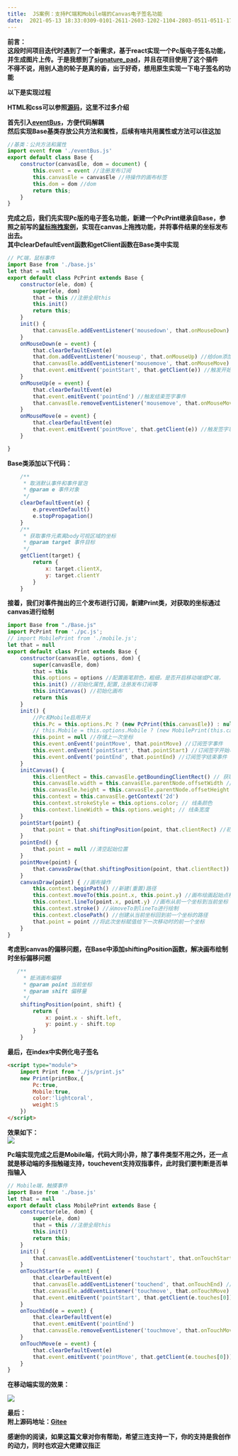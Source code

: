 ```yaml
---
title:  JS案例：支持PC端和Mobile端的Canvas电子签名功能 
date:  2021-05-13 18:33:0309-0101-2611-2603-1202-1104-2803-0511-0511-1702-0211-1111-0711-0611-0303-2103-2311-2303-12 
---
```

**前言：  
这段时间项目迭代时遇到了一个新需求，基于react实现一个Pc版电子签名功能，并生成图片上传。于是我想到了[signature\_pad](https://github.com/szimek/signature_pad/)，并且在项目使用了这个插件  
不得不说，用别人造的轮子是真的香，出于好奇，想用原生实现一下电子签名的功能**

**以下是实现过程**

**HTML和css可以参照[源码](https://gitee.com/DieHunter/myCode/tree/master/PrintPen)，这里不过多介绍**

**首先引入[eventBus](https://gitee.com/DieHunter/myCode/blob/master/%E8%A7%82%E5%AF%9F%E8%80%85%E6%A8%A1%E5%BC%8F&%E5%8F%91%E5%B8%83%E8%80%85%E8%AE%A2%E9%98%85%E8%80%85%E6%A8%A1%E5%BC%8F/PubSubPattern/js/eventBus.js)，方便代码解耦  
然后实现Base基类存放公共方法和属性，后续有啥共用属性或方法可以往这加**

```javascript
//基类：公共方法和属性
import event from './eventBus.js'
export default class Base {
    constructor(canvasEle, dom = document) {
        this.event = event //注册发布订阅
        this.canvasEle = canvasEle //待操作的画布标签
        this.dom = dom //dom
        return this;
    }
}
```

**完成之后，我们先实现Pc版的电子签名功能，新建一个PcPrint继承自Base，参照之前写的[鼠标拖拽案例](https://blog.csdn.net/time_____/article/details/104444502)，实现在canvas上拖拽功能，并将事件结果的坐标发布出去。  
其中clearDefaultEvent函数和getClient函数在Base类中实现**

```javascript
// PC端，鼠标事件
import Base from './base.js'
let that = null
export default class PcPrint extends Base {
    constructor(ele, dom) {
        super(ele, dom)
        that = this //注册全局this
        this.init()
        return this;
    }
    init() {
        that.canvasEle.addEventListener('mousedown', that.onMouseDown)
    }
    onMouseDown(e = event) {
        that.clearDefaultEvent(e)
        that.dom.addEventListener('mouseup', that.onMouseUp) //给dom添加mouseup避免产生鼠标点下时，移出画布造成其他的问题
        that.canvasEle.addEventListener('mousemove', that.onMouseMove)
        that.event.emitEvent('pointStart', that.getClient(e)) //触发开始签字事件
    }
    onMouseUp(e = event) {
        that.clearDefaultEvent(e)
        that.event.emitEvent('pointEnd') //触发结束签字事件
        that.canvasEle.removeEventListener('mousemove', that.onMouseMove) //移除移动事件
    }
    onMouseMove(e = event) {
        that.clearDefaultEvent(e)
        that.event.emitEvent('pointMove', that.getClient(e)) //触发签字事件
    }

}
```

**Base类添加以下代码：**

```javascript
    /**
     * 取消默认事件和事件冒泡
     * @param e 事件对象
     */
    clearDefaultEvent(e) {
        e.preventDefault()
        e.stopPropagation()
    }
    /**
     * 获取事件元素离body可视区域的坐标
     * @param target 事件目标
     */
    getClient(target) {
        return {
            x: target.clientX,
            y: target.clientY
        }
    }
```

**接着，我们对事件抛出的三个发布进行订阅，新建Print类，对获取的坐标通过canvas进行绘制**

```javascript
import Base from "./Base.js"
import PcPrint from './pc.js';
// import MobilePrint from './mobile.js';
let that = null
export default class Print extends Base {
    constructor(canvasEle, options, dom) {
        super(canvasEle, dom)
        that = this
        this.options = options //配置画笔颜色，粗细，是否开启移动端或PC端，
        this.init() //初始化属性,配置,注册发布订阅等
        this.initCanvas() //初始化画布
        return this
    }
    init() {
        //Pc和Mobile启用开关
        this.Pc = this.options.Pc ? (new PcPrint(this.canvasEle)) : null
        // this.Mobile = this.options.Mobile ? (new MobilePrint(this.canvasEle)) : null
        this.point = null //存储上一次坐标
        this.event.onEvent('pointMove', that.pointMove) //订阅签字事件
        this.event.onEvent('pointStart', that.pointStart) //订阅签字开始事件
        this.event.onEvent('pointEnd', that.pointEnd) //订阅签字结束事件
    }
    initCanvas() {
        this.clientRect = this.canvasEle.getBoundingClientRect() // 获取标签相对可视区域的偏移量
        this.canvasEle.width = this.canvasEle.parentNode.offsetWidth //设置为父元素的宽
        this.canvasEle.height = this.canvasEle.parentNode.offsetHeight //设置为父元素的高
        this.context = this.canvasEle.getContext('2d')
        this.context.strokeStyle = this.options.color; // 线条颜色
        this.context.lineWidth = this.options.weight; // 线条宽度
    }
    pointStart(point) {
        that.point = that.shiftingPosition(point, that.clientRect) //初始化起始位置
    }
    pointEnd() {
        that.point = null //清空起始位置
    }
    pointMove(point) {
        that.canvasDraw(that.shiftingPosition(point, that.clientRect)) //签字效果
    }
    canvasDraw(point) { //画布操作
        this.context.beginPath() //新建(重置)路径
        this.context.moveTo(this.point.x, this.point.y) //画布绘画起始点移动到前一个坐标
        this.context.lineTo(point.x, point.y) //画布从前一个坐标到当前坐标
        this.context.stroke() //从moveTo到lineTo进行绘制
        this.context.closePath() //创建从当前坐标回到前一个坐标的路径
        that.point = point //将此次坐标赋值给下一次移动时的前一个坐标
    }
}
```

**考虑到canvas的偏移问题，在Base中添加shiftingPosition函数，解决画布绘制时坐标偏移问题**

```javascript
   /**
     * 抵消画布偏移
     * @param point 当前坐标
     * @param shift 偏移量
     */
    shiftingPosition(point, shift) {
        return {
            x: point.x - shift.left,
            y: point.y - shift.top
        }
    }
```

**最后，在index中实例化电子签名**

```html
<script type="module">
    import Print from "./js/print.js"
    new Print(printBox,{
        Pc:true,
        Mobile:true,
        color:'lightcoral',
        weight:5
    })
</script>
```

**效果如下：**  
![](https://img-blog.csdnimg.cn/20210513181545194.gif)

**Pc端实现完成之后是Mobile端，代码大同小异，除了事件类型不用之外，还一点就是移动端的多指触碰支持，touchevent支持双指事件，此时我们要判断是否单指输入**

```javascript
// Mobile端，触摸事件
import Base from './base.js'
let that = null
export default class MobilePrint extends Base {
    constructor(ele, dom) {
        super(ele, dom)
        that = this //注册全局this
        this.init()
        return this;
    }
    init() {
        that.canvasEle.addEventListener('touchstart', that.onTouchStart)
    }
    onTouchStart(e = event) {
        that.clearDefaultEvent(e)
        that.canvasEle.addEventListener('touchend', that.onTouchEnd) //没有像pc一样给dom添加touchend,因为touchmove是基于touchstart和touchend之间触发的，只要touchend触发，touchmove便失效
        that.canvasEle.addEventListener('touchmove', that.onTouchMove)
        that.event.emitEvent('pointStart', that.getClient(e.touches[0])) //这里可以做一个判断e.touches是否只有一个（e.touches表示有几个手指触碰）
    }
    onTouchEnd(e = event) {
        that.clearDefaultEvent(e)
        that.event.emitEvent('pointEnd')
        that.canvasEle.removeEventListener('touchmove', that.onTouchMove)
    }
    onTouchMove(e = event) {
        that.clearDefaultEvent(e)
        that.event.emitEvent('pointMove', that.getClient(e.touches[0]))
    }
}
```

**在移动端实现的效果：**

![](https://img-blog.csdnimg.cn/20210513182906294.gif)

**最后：  
附上源码地址：[Gitee](https://gitee.com/DieHunter/myCode/tree/master/PrintPen)**

**感谢你的阅读，如果这篇文章对你有帮助，希望三连支持一下，你的支持是我创作的动力，同时也欢迎大佬建议指正**